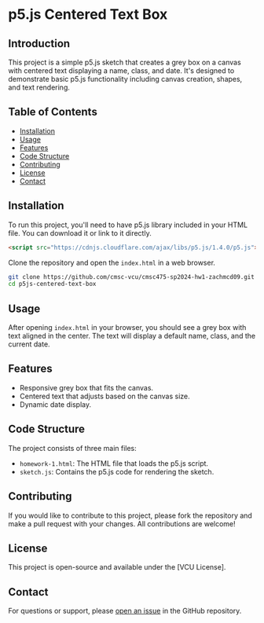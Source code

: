 # p5.js Centered Text Box

## Introduction
This project is a simple p5.js sketch that creates a grey box on a canvas with centered text displaying a name, class, and date. It's designed to demonstrate basic p5.js functionality including canvas creation, shapes, and text rendering.

## Table of Contents
- [Installation](#installation)
- [Usage](#usage)
- [Features](#features)
- [Code Structure](#code-structure)
- [Contributing](#contributing)
- [License](#license)
- [Contact](#contact)

## Installation
To run this project, you'll need to have p5.js library included in your HTML file. You can download it or link to it directly.

```html
<script src="https://cdnjs.cloudflare.com/ajax/libs/p5.js/1.4.0/p5.js"></script>
```

Clone the repository and open the `index.html` in a web browser.

```bash
git clone https://github.com/cmsc-vcu/cmsc475-sp2024-hw1-zachmcd09.git
cd p5js-centered-text-box
```

## Usage
After opening `index.html` in your browser, you should see a grey box with text aligned in the center. The text will display a default name, class, and the current date.

## Features
- Responsive grey box that fits the canvas.
- Centered text that adjusts based on the canvas size.
- Dynamic date display.

## Code Structure
The project consists of three main files:
- `homework-1.html`: The HTML file that loads the p5.js script.
- `sketch.js`: Contains the p5.js code for rendering the sketch.

## Contributing
If you would like to contribute to this project, please fork the repository and make a pull request with your changes. All contributions are welcome!

## License
This project is open-source and available under the [VCU License].

## Contact
For questions or support, please [open an issue](https://github.com/zachmcd09/) in the GitHub repository.